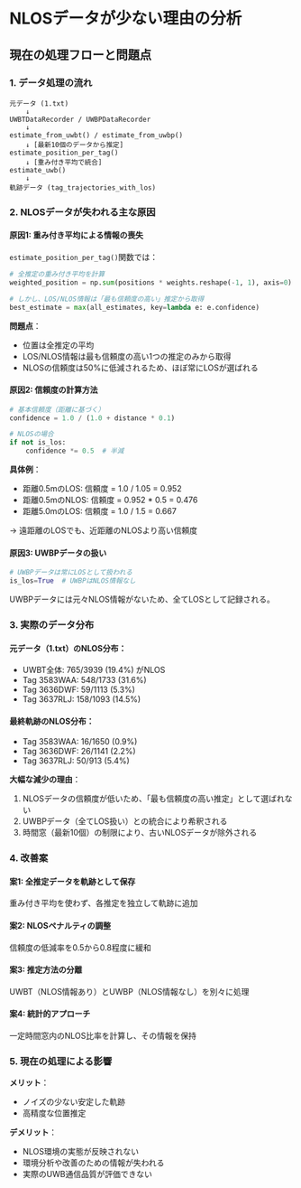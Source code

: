 # NLOSデータが少ない理由の分析

## 現在の処理フローと問題点

### 1. データ処理の流れ

```
元データ (1.txt)
    ↓
UWBTDataRecorder / UWBPDataRecorder
    ↓
estimate_from_uwbt() / estimate_from_uwbp()
    ↓ [最新10個のデータから推定]
estimate_position_per_tag()
    ↓ [重み付き平均で統合]
estimate_uwb()
    ↓
軌跡データ (tag_trajectories_with_los)
```

### 2. NLOSデータが失われる主な原因

#### 原因1: 重み付き平均による情報の喪失

`estimate_position_per_tag()`関数では：

```python
# 全推定の重み付き平均を計算
weighted_position = np.sum(positions * weights.reshape(-1, 1), axis=0) / total_weight

# しかし、LOS/NLOS情報は「最も信頼度の高い」推定から取得
best_estimate = max(all_estimates, key=lambda e: e.confidence)
```

**問題点**：
- 位置は全推定の平均
- LOS/NLOS情報は最も信頼度の高い1つの推定のみから取得
- NLOSの信頼度は50%に低減されるため、ほぼ常にLOSが選ばれる

#### 原因2: 信頼度の計算方法

```python
# 基本信頼度（距離に基づく）
confidence = 1.0 / (1.0 + distance * 0.1)

# NLOSの場合
if not is_los:
    confidence *= 0.5  # 半減
```

**具体例**：
- 距離0.5mのLOS: 信頼度 = 1.0 / 1.05 = 0.952
- 距離0.5mのNLOS: 信頼度 = 0.952 * 0.5 = 0.476
- 距離5.0mのLOS: 信頼度 = 1.0 / 1.5 = 0.667

→ 遠距離のLOSでも、近距離のNLOSより高い信頼度

#### 原因3: UWBPデータの扱い

```python
# UWBPデータは常にLOSとして扱われる
is_los=True  # UWBPはNLOS情報なし
```

UWBPデータには元々NLOS情報がないため、全てLOSとして記録される。

### 3. 実際のデータ分布

#### 元データ（1.txt）のNLOS分布：
- UWBT全体: 765/3939 (19.4%) がNLOS
- Tag 3583WAA: 548/1733 (31.6%)
- Tag 3636DWF: 59/1113 (5.3%)
- Tag 3637RLJ: 158/1093 (14.5%)

#### 最終軌跡のNLOS分布：
- Tag 3583WAA: 16/1650 (0.9%)
- Tag 3636DWF: 26/1141 (2.2%)
- Tag 3637RLJ: 50/913 (5.4%)

**大幅な減少の理由**：
1. NLOSデータの信頼度が低いため、「最も信頼度の高い推定」として選ばれない
2. UWBPデータ（全てLOS扱い）との統合により希釈される
3. 時間窓（最新10個）の制限により、古いNLOSデータが除外される

### 4. 改善案

#### 案1: 全推定データを軌跡として保存
重み付き平均を使わず、各推定を独立して軌跡に追加

#### 案2: NLOSペナルティの調整
信頼度の低減率を0.5から0.8程度に緩和

#### 案3: 推定方法の分離
UWBT（NLOS情報あり）とUWBP（NLOS情報なし）を別々に処理

#### 案4: 統計的アプローチ
一定時間窓内のNLOS比率を計算し、その情報を保持

### 5. 現在の処理による影響

**メリット**：
- ノイズの少ない安定した軌跡
- 高精度な位置推定

**デメリット**：
- NLOS環境の実態が反映されない
- 環境分析や改善のための情報が失われる
- 実際のUWB通信品質が評価できない
